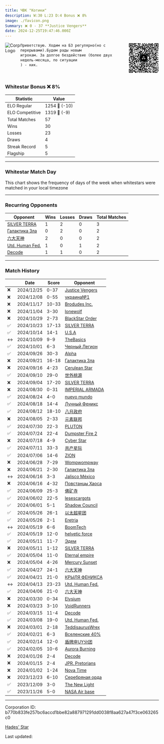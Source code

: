 ```yaml
---
title: ​ЧВК "Котики"
description: W:30 L:23 D:4 Bonus ❌ 8%
image: ./favicon.png
Summary: ❌ 0 - 37 **Justice Vengers**
date: 2024-12-25T19:47:46.000Z
---
```

<head>
<link rel="icon" type="image/x-icon" href="./favicon.ico">
</head>
<img align="left" width="50" height="50" src="./favicon.ico" alt="Corp Logo"><img align="right" width="100" height="100" src="./qr.png" alt="QR Code">

```
Приветствую. Ходим на БЗ регулярно(но с перерывами).Будем рады новым 
игрокам. За долгое бездействие (более двух недель-месяца, по ситуации
) - кик.
```
<br>

### Whitestar Bonus ❌ 8%

| Statistic | Value |
| --- | --- |
| ELO Regular | 1254 🔻  (-10)|
| ELO Competitive | 1319 🔻  (-9)|
| Total Matches | 57 |
| Wins | 30 |
| Losses | 23 |
| Draws | 4 |
| Streak Record | 5 |
| Flagship | 5 |

---

### Whitestar Match Day

This chart shows the frequency of days of the week when whitestars were matched in your local timezone

<!-- Load Chart.js from jsDelivr CDN -->
<script src="https://cdn.jsdelivr.net/npm/chart.js@4.0.1"></script>

<!-- Create a canvas element where the chart will be rendered -->
<canvas id="myChart" width="400" height="200"></canvas>

<!-- JavaScript code to render the bar chart -->
<script>
    document.addEventListener("DOMContentLoaded", function() {
        // Ensure scanTime is an array; if empty, handle accordingly
        let timestamps = [1734724066,1733215073,1731443055,1730317975,1729810127,1729286767,1728509142,1728024092,1727374998,1726931175,1726490145,1726018949,1725519516,1725057967,1724625240,1724104458,1723588462,1722992248,1722466055,1721949254,1721373067,1720904545,1720258382,1719823611,1719120334,1718565598,1718087315,1718082808,1717486464,1716868265,1716848736,1716281740,1716263715,1715689554,1715667923,1714995507,1714986494,1714376450,1714374047,1713772837,1713241133,1712557452,1711967006,1711347123,1710741976,1710064411,1709454151,1708905473,1708088721,1707462634,1706695581,1705822584,1704878676,1703737619,1702880018,1701721720,1700598278];

        const fontColor = 'rgba(64, 128, 160, 1)';

        // Function to convert Unix timestamps to day of the week (0=Sunday, 6=Saturday)
        function getDayOfWeek(timestamp) {
            return new Date(timestamp * 1000).getDay();
        }

        // Initialize an array to count occurrences for each day of the week
        let dayCounts = [0, 0, 0, 0, 0, 0, 0];

        // Populate the dayCounts array based on the scanTime data
        timestamps.forEach(ts => {
            let dayOfWeek = getDayOfWeek(ts);
            dayCounts[dayOfWeek]++;
        });

        // Chart.js configuration for the bar chart
        const data = {
            labels: ['Sunday', 'Monday', 'Tuesday', 'Wednesday', 'Thursday', 'Friday', 'Saturday'],
            datasets: [{
                data: dayCounts,
                backgroundColor: [
                    'rgba(0, 191, 255, 0.2)',   // Deep Sky Blue (Sunday)
                    'rgba(135, 206, 250, 0.2)', // Light Sky Blue (Monday)
                    'rgba(173, 216, 230, 0.2)', // Light Blue (Tuesday)
                    'rgba(214, 236, 243, 0.2)', // Custom light blue (Wednesday)
                    'rgba(173, 216, 230, 0.2)', // Light Blue (Thursday)
                    'rgba(135, 206, 250, 0.2)', // Light Sky Blue (Friday)
                    'rgba(0, 191, 255, 0.2)'    // Deep Sky Blue (Saturday)
                ],
                borderColor: [
                    'rgba(0, 191, 255, 1)',
                    'rgba(135, 206, 250, 1)',
                    'rgba(173, 216, 230, 1)',
                    'rgba(214, 236, 243, 1)',
                    'rgba(173, 216, 230, 1)',
                    'rgba(135, 206, 250, 1)',
                    'rgba(0, 191, 255, 1)'
                ],
                borderWidth: 1,
                minBarLength: 5
            }]
        };

        const config = {
            type: 'bar',
            data: data,
            options: {
                scales: {
                    y: {
                        beginAtZero: true,
                        ticks: {
                            stepSize: 1,
                            color: fontColor
                        },
                        grid: {
                            color: 'rgba(255, 255, 255, 0.2)'
                        }
                    },
                    x: {
                        ticks: {
                            color: fontColor
                        },
                        grid: {
                            display: false 
                        }
                    }
                },
                plugins: {
                    legend: {
                        display: false
                    }
                }
            }
        };

        // Render the chart
        const ctx = document.getElementById('myChart').getContext('2d');
        const myChart = new Chart(ctx, config);
    });
</script>
    
---
### Recurring Opponents

| Opponent | Wins | Losses | Draws | Total Matches |
| --- | --- | --- | --- | --- |
| [SILVER TERRA](https://ws.tsl.rocks/corp/60e0173f2a13dc7ad21bb11315df4bdc5f9bf97737ba3b89c0d035621fc2766f/) | 1 | 2 | 0 | 3 |
| [Галактика Зла](https://ws.tsl.rocks/corp/1495d852070d8182229d3cb26e828265d4525a9ef97a9b377415b803b01d6101/) | 0 | 2 | 0 | 2 |
| [六大天神](https://ws.tsl.rocks/corp/28f06b2ed8c2d55fe437095ed09cf6559986f0bb3ea5ff99509341b5dbf04d65/) | 2 | 0 | 0 | 2 |
| [Utd\. Human Fed\.](https://ws.tsl.rocks/corp/265fd73116c2ec237c7a966adb401d54219dee49882ee9024025c697165397d6/) | 1 | 0 | 1 | 2 |
| [Decode](https://ws.tsl.rocks/corp/848408d1ee1a3c08302a936241ea5cbe170cb66dc343d3339ed3ae4baeb82e57/) | 1 | 1 | 0 | 2 |

---
### Match History

|  | Date | Score | Opponent |
| --- | --- | --- | --- |
| ❌ | 2024/12/25 | 0-37 | [Justice Vengers](https://ws.tsl.rocks/corp/0a3e9116062accf6fa5ec0e70eab7592dbea2a9f061e6cc49e74bc78f74d0711/) |
| ❌ | 2024/12/08 | 0-55 | [украина№1](https://ws.tsl.rocks/corp/c764dc8c07d1ae2ce06aba821c24a7106f169a21b59e724b0216cd8586cde6a6/) |
| ❌ | 2024/11/17 | 10-33 | [Brodudes Inc\.](https://ws.tsl.rocks/corp/774cdb53f03dd3b0e510fddcc7f25a9f8017a46393076d1acf45954241305466/) |
| ❌ | 2024/11/04 | 3-30 | [lonewolf](https://ws.tsl.rocks/corp/216c1ab0bb2cbf918019c0a38a37820a9d5d78d7c5801983ed6e3b17bebdc5f3/) |
| ❌ | 2024/10/29 | 2-73 | [BlackStar Order](https://ws.tsl.rocks/corp/e75857448fb1e8d620c964ec4abe23f7e07374a4a70fde79f655862152e8f428/) |
| ✅ | 2024/10/23 | 17-13 | [SILVER TERRA](https://ws.tsl.rocks/corp/60e0173f2a13dc7ad21bb11315df4bdc5f9bf97737ba3b89c0d035621fc2766f/) |
| ✅ | 2024/10/14 | 14-1 | [U\.S\.A](https://ws.tsl.rocks/corp/6d7a18e9893736881762a4e1b687b55e7311d367267ff5a9cc8e45722b14ea06/) |
| ↔️ | 2024/10/09 | 9-9 | [TheBasics](https://ws.tsl.rocks/corp/8c9069f3ec3e766d51d76851b0d21a0fb065a026e597cfebc7d8cc8cbf2b998f/) |
| ✅ | 2024/10/01 | 6-3 | [Черный Легион](https://ws.tsl.rocks/corp/af3427036ba655aaea1af0c704240800cc2def44f43c06d558d9cc1ec8bcbc7b/) |
| ✅ | 2024/09/26 | 30-3 | [Alpha](https://ws.tsl.rocks/corp/accb87a59c1f019d1be37fa2b19ae2aeb35c4a995d1d621a8e987065cd1328fe/) |
| ❌ | 2024/09/21 | 16-18 | [Галактика Зла](https://ws.tsl.rocks/corp/1495d852070d8182229d3cb26e828265d4525a9ef97a9b377415b803b01d6101/) |
| ❌ | 2024/09/16 | 4-23 | [Cerulean Star](https://ws.tsl.rocks/corp/63d77c8d633b9dec932ad5d0f5a8ceb371b865b1adbb221ed410c5a7ba7df203/) |
| ✅ | 2024/09/10 | 29-0 | [世外桃源](https://ws.tsl.rocks/corp/7692df8056cb0736bfc429336e43c74a12d3a237305a08cef10617650dc020db/) |
| ❌ | 2024/09/04 | 17-20 | [SILVER TERRA](https://ws.tsl.rocks/corp/60e0173f2a13dc7ad21bb11315df4bdc5f9bf97737ba3b89c0d035621fc2766f/) |
| ❌ | 2024/08/30 | 0-31 | [IMPERIAL ARMADA](https://ws.tsl.rocks/corp/54b8724d96e9c022ab2907e45bead9f5b45b02fca093dc0fe5827f14644b2663/) |
| ✅ | 2024/08/24 | 4-0 | [nuevo mundo](https://ws.tsl.rocks/corp/5675df73364d8b031e9541d8aa8d5a9e55649ef419ad87c0b21dec77a0ed6044/) |
| ✅ | 2024/08/18 | 14-4 | [Лунный Феникс](https://ws.tsl.rocks/corp/457b7f76314e0ee24752aaf2396afac9027cfbdcca2a9863add962250ccbf389/) |
| ✅ | 2024/08/12 | 18-10 | [八月政府](https://ws.tsl.rocks/corp/72097ba1b36daa9482410e9d2b442965a1f4bbb7bb7974995521f1a948244424/) |
| ❌ | 2024/08/05 | 2-33 | [元素联邦](https://ws.tsl.rocks/corp/e9d602d617d5c81270107c15a6d1f1717c5016abad802d3629f7f4301a58e95e/) |
| ✅ | 2024/07/30 | 22-3 | [PLUTON](https://ws.tsl.rocks/corp/9df6bc8c76c8f37e2b7c80c6219994a2a60dd4c65052726c7a367ce0683bac2a/) |
| ✅ | 2024/07/24 | 22-4 | [Dumpster Fire 2](https://ws.tsl.rocks/corp/37d473dec00d4d68e29963e3b423670aac735e7c1f256276e6c2e7d62180b0f8/) |
| ❌ | 2024/07/18 | 4-9 | [Cyber Star](https://ws.tsl.rocks/corp/358bbbde0af23c5f41cdb4fde95bb713989c7812b5a0358f7c34ecceca19916c/) |
| ✅ | 2024/07/11 | 33-3 | [共产星际](https://ws.tsl.rocks/corp/5cb42bdae108ad850e61479922e7d8cb4d5b7be7b8ac2f64fc828d3b88046737/) |
| ✅ | 2024/07/06 | 14-6 | [ZION](https://ws.tsl.rocks/corp/99ac8e5c0f22878b9a4458953d0c712ada17ef36ae195ccf39c7921dc996adfe/) |
| ❌ | 2024/06/28 | 7-29 | [Wompwompway](https://ws.tsl.rocks/corp/f7c3d7f512c4de3883e63b1a5771ab3ef3938054f98711e933bc7dd064fb8363/) |
| ❌ | 2024/06/21 | 2-30 | [Галактика Зла](https://ws.tsl.rocks/corp/1495d852070d8182229d3cb26e828265d4525a9ef97a9b377415b803b01d6101/) |
| ↔️ | 2024/06/16 | 3-3 | [Jalisco México](https://ws.tsl.rocks/corp/495236ab2171ccbcdad0da5529f080405b1ddd081eda98c7255a8cffe5b114e4/) |
| ❌ | 2024/06/16 | 4-32 | [Повстанцы Хаоса](https://ws.tsl.rocks/corp/1358877fcc123cef74de06c83a943f27a7fad0ab6d20989f767ce88d4d195ace/) |
| ✅ | 2024/06/09 | 25-3 | [佛矿寺](https://ws.tsl.rocks/corp/64f8afd95b7004e9d5a442da55644ee3ce64a9a8e82345c458d757b527e40624/) |
| ✅ | 2024/06/02 | 22-5 | [lesescargots](https://ws.tsl.rocks/corp/718c873931e9097064fd6ef580fe9d8761be712e0783e0b97d28344abd910623/) |
| ✅ | 2024/06/01 | 5-1 | [Shadow Council](https://ws.tsl.rocks/corp/4eef05bb882a64bb56d4232816fba1c84a986f012daaab59d01b41a95e90c7b1/) |
| ✅ | 2024/05/26 | 26-1 | [以太超星团](https://ws.tsl.rocks/corp/327addf616128dc5b01013e29e850c76d22ae27af199bcc6bba3b92cee7818ae/) |
| ✅ | 2024/05/26 | 2-1 | [Eretria](https://ws.tsl.rocks/corp/bdadb3cf8eff262b48dd6a7b5945b8192fbc67117ddb3eecf7912e402e975725/) |
| ↔️ | 2024/05/19 | 6-6 | [BoomTech](https://ws.tsl.rocks/corp/97c4db179d3ea995d3a56227f87c501f4baa4abbece2b25e09b636f0aa264bd7/) |
| ✅ | 2024/05/19 | 12-0 | [helvetic force](https://ws.tsl.rocks/corp/954c78bdb9845f358b91263d2f34f919123d624f5b8bfc566781890f90010612/) |
| ✅ | 2024/05/11 | 11-7 | [Эдем](https://ws.tsl.rocks/corp/a61dc2c639a91f5b725d43d306ba2eebe1770c92499d7d92086b7a097f939c0d/) |
| ❌ | 2024/05/11 | 1-12 | [SILVER TERRA](https://ws.tsl.rocks/corp/60e0173f2a13dc7ad21bb11315df4bdc5f9bf97737ba3b89c0d035621fc2766f/) |
| ✅ | 2024/05/04 | 11-0 | [Eternal empire](https://ws.tsl.rocks/corp/c710661fec52581acc50c1f8a96dfb2dc3e582cf877080c41714526c98cd7193/) |
| ❌ | 2024/05/04 | 4-26 | [Mercury Sunset](https://ws.tsl.rocks/corp/2771ec0a0e9523f8a7b62dd470c9ab87bf2bcf2b13fb47f6f97ea826337b2b20/) |
| ✅ | 2024/04/27 | 24-1 | [六大天神](https://ws.tsl.rocks/corp/28f06b2ed8c2d55fe437095ed09cf6559986f0bb3ea5ff99509341b5dbf04d65/) |
| ✅ | 2024/04/21 | 21-0 | [КРЫЛЯ ФЕНИКСА](https://ws.tsl.rocks/corp/a7852d9224a29d8a8b12b07f0985cf455ee57c9a7b5fed73f08ab733e8de733b/) |
| ↔️ | 2024/04/13 | 23-23 | [Utd\. Human Fed\.](https://ws.tsl.rocks/corp/265fd73116c2ec237c7a966adb401d54219dee49882ee9024025c697165397d6/) |
| ✅ | 2024/04/06 | 21-0 | [六大天神](https://ws.tsl.rocks/corp/28f06b2ed8c2d55fe437095ed09cf6559986f0bb3ea5ff99509341b5dbf04d65/) |
| ❌ | 2024/03/30 | 0-34 | [Elysium](https://ws.tsl.rocks/corp/d29949a00f7b1588ef5b9c7b7ca61c20fad0439b4d887721f32fbe9f018e11f1/) |
| ❌ | 2024/03/23 | 3-10 | [VoidRunners](https://ws.tsl.rocks/corp/5d195a83bdec92e83e1f97ed8b05b35254ade000cd6ca979b81921c702b34a23/) |
| ✅ | 2024/03/15 | 11-4 | [Decode](https://ws.tsl.rocks/corp/848408d1ee1a3c08302a936241ea5cbe170cb66dc343d3339ed3ae4baeb82e57/) |
| ✅ | 2024/03/08 | 19-0 | [Utd\. Human Fed\.](https://ws.tsl.rocks/corp/265fd73116c2ec237c7a966adb401d54219dee49882ee9024025c697165397d6/) |
| ❌ | 2024/03/01 | 2-18 | [TeddisaurusWrex](https://ws.tsl.rocks/corp/88f37fd0ab1f14c7e06af4173800167f8d1f5db4022c1cd42637da431140ef7a/) |
| ✅ | 2024/02/21 | 6-3 | [Вселенские 40%](https://ws.tsl.rocks/corp/963d73346ebb929607f54404f481ac2273b4f483915b93144d0757b066a1fd99/) |
| ✅ | 2024/02/14 | 12-0 | [盾牌座UY分团](https://ws.tsl.rocks/corp/df9f681d0a0be4f412f0142eeb5bb22188a3a439507c9b1c91ff3bab86206882/) |
| ✅ | 2024/02/05 | 10-6 | [Aurora Burning](https://ws.tsl.rocks/corp/12563d832c8ee65cd0763789549a23ff034c54c9cb77edf2a70afb1cbd904870/) |
| ❌ | 2024/01/26 | 2-4 | [Decode](https://ws.tsl.rocks/corp/848408d1ee1a3c08302a936241ea5cbe170cb66dc343d3339ed3ae4baeb82e57/) |
| ❌ | 2024/01/15 | 2-4 | [JPR\. Pretorians](https://ws.tsl.rocks/corp/7144c7cdb9f369d9e56199379429b01172d00a5142f6ceda71031de9bf6e0d25/) |
| ❌ | 2024/01/02 | 1-24 | [Nova Time](https://ws.tsl.rocks/corp/0f1c182652387799cfc3a59082f52a2b01201b13336d84760eab107fb1934ce0/) |
| ❌ | 2023/12/23 | 6-10 | [Серебряная орда](https://ws.tsl.rocks/corp/8d4aad97eccabbf26608245f090064005878474e1712d6b08f7328df6075450d/) |
| ✅ | 2023/12/09 | 3-0 | [The New Light](https://ws.tsl.rocks/corp/73c87b4394c7e44aa0fa6996ae32e7448f956391dac8b5d025da6019d3062cfc/) |
| ✅ | 2023/11/26 | 5-0 | [NASA Air base](https://ws.tsl.rocks/corp/6b63a6d22b94297e25c5815e1d096edd489543d2a443677f58d7e6aec1d00016/) |

---
Corporation ID: b770b833fe257bc6accd1bbe82a887971291dd0038f8aa627a47f3ce063265c0

[Hades' Star](https://www.hadesstar.com)
<script src="/assets/localtime.js"></script>
<div>
  Last updated: <span class="last-updated-date" data-unix-time="1735156066"></span>
</div>